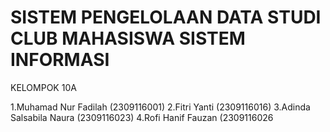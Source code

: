 # SISTEM PENGELOLAAN DATA STUDI CLUB MAHASISWA SISTEM INFORMASI

KELOMPOK 10A

  1.Muhamad Nur Fadilah (2309116001)
  2.Fitri Yanti (2309116016)
  3.Adinda Salsabila Naura (2309116023)
  4.Rofi Hanif Fauzan (2309116026
